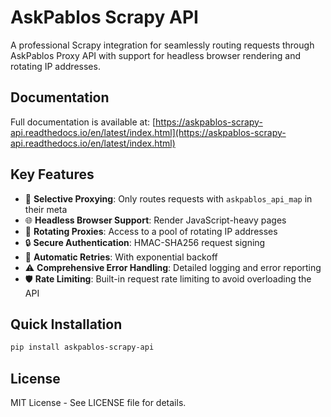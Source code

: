 # AskPablos Scrapy API

A professional Scrapy integration for seamlessly routing requests through AskPablos Proxy API with support for headless browser rendering and rotating IP addresses.

## Documentation

Full documentation is available at: [https://askpablos-scrapy-api.readthedocs.io/en/latest/index.html](https://askpablos-scrapy-api.readthedocs.io/en/latest/index.html)

## Key Features

- 🔄 **Selective Proxying**: Only routes requests with `askpablos_api_map` in their meta
- 🌐 **Headless Browser Support**: Render JavaScript-heavy pages
- 🔄 **Rotating Proxies**: Access to a pool of rotating IP addresses
- 🔒 **Secure Authentication**: HMAC-SHA256 request signing
- 🔁 **Automatic Retries**: With exponential backoff
- ⚠️ **Comprehensive Error Handling**: Detailed logging and error reporting
- 🛡️ **Rate Limiting**: Built-in request rate limiting to avoid overloading the API

## Quick Installation

```bash
pip install askpablos-scrapy-api
```

## License

MIT License - See LICENSE file for details.
